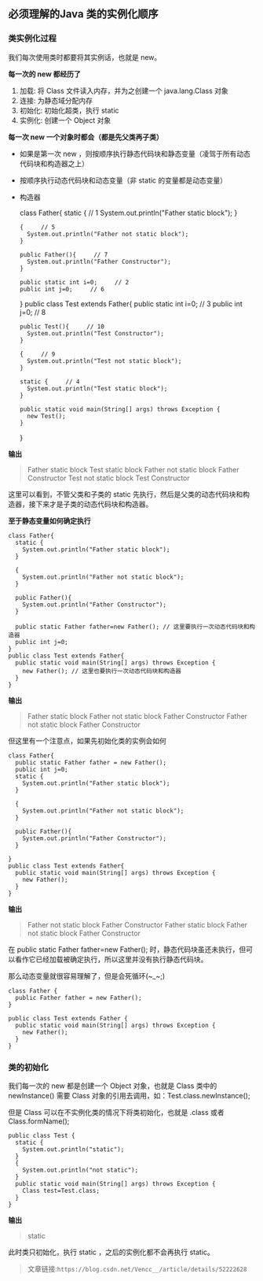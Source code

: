 ## 必须理解的Java 类的实例化顺序

### 类实例化过程
我们每次使用类时都要将其实例话，也就是 new。

**每一次的 new 都经历了** 

1. 加载: 将 Class 文件读入内存，并为之创建一个 java.lang.Class 对象
2. 连接: 为静态域分配内存
3. 初始化: 初始化超类，执行 static
4. 实例化: 创建一个 Object 对象

**每一次 new 一个对象时都会（都是先父类再子类）**

+ 如果是第一次 new ，则按顺序执行静态代码块和静态变量（凌驾于所有动态代码块和构造器之上）
+ 按顺序执行动态代码块和动态变量（非 static 的变量都是动态变量）
+ 构造器


	class Father{
	  static {     // 1
		System.out.println("Father static block");
	  }

	  {     // 5
		System.out.println("Father not static block");
	  }

	  public Father(){     // 7
		System.out.println("Father Constructor");
	  }

	  public static int i=0;     // 2
	  public int j=0;     // 6
	}
	public class Test extends Father{
	  public static int i=0;     // 3
	  public int j=0;     // 8

	  public Test(){     // 10
		System.out.println("Test Constructor");
	  }

	  {     // 9
		System.out.println("Test not static block");
	  }

	  static {     // 4
		System.out.println("Test static block");
	  }

	  public static void main(String[] args) throws Exception {
		new Test();
	  }
	}

**输出**

>Father static block
Test static block
Father not static block
Father Constructor
Test not static block
Test Constructor

这里可以看到，不管父类和子类的 static 先执行，然后是父类的动态代码块和构造器，接下来才是子类的动态代码块和构造器。

**至于静态变量如何确定执行**

	class Father{
	  static {
		System.out.println("Father static block");
	  }

	  {
		System.out.println("Father not static block");
	  }

	  public Father(){
		System.out.println("Father Constructor");
	  }

	  public static Father father=new Father(); // 这里要执行一次动态代码块和构造器
	  public int j=0;
	}
	public class Test extends Father{
	  public static void main(String[] args) throws Exception {
		new Father(); // 这里也要执行一次动态代码块和构造器
	  }
	}

**输出**

>Father static block
Father not static block
Father Constructor
Father not static block
Father Constructor

但这里有一个注意点，如果先初始化类的实例会如何

	class Father{
	  public static Father father = new Father();
	  public int j=0;
	  static {
		System.out.println("Father static block");
	  }

	  {
		System.out.println("Father not static block");
	  }

	  public Father(){
		System.out.println("Father Constructor");
	  }

	}
	public class Test extends Father{
	  public static void main(String[] args) throws Exception {
		new Father();
	  }
	}

**输出**

>Father not static block
Father Constructor
Father static block
Father not static block
Father Constructor

在 public static Father father=new Father(); 时，静态代码块虽还未执行，但可以看作它已经加载被确定执行，所以这里并没有执行静态代码块。

那么动态变量就很容易理解了，但是会死循环(~_~;)

	class Father {
	  public Father father = new Father();
	}

	public class Test extends Father {
	  public static void main(String[] args) throws Exception {
		new Father();
	  }
	}

### 类的初始化
我们每一次的 new 都是创建一个 Object 对象，也就是 Class 类中的 newInstance() 需要 Class 对象的引用去调用，如：Test.class.newInstance();

但是 Class 可以在不实例化类的情况下将类初始化，也就是 .class 或者 Class.formName();

	public class Test {
	  static {
		System.out.println("static");
	  }
	  {
		System.out.println("not static");
	  }
	  public static void main(String[] args) throws Exception {
		Class test=Test.class;
	  }
	}


**输出**

>static

此时类只初始化，执行 static ，之后的实例化都不会再执行 static。


>文章链接:`https://blog.csdn.net/Vencc__/article/details/52222628`
